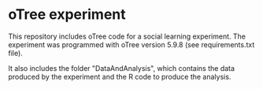 # oTree experiment
This repository includes oTree code for a social learning experiment. The experiment was programmed with oTree version 5.9.8 (see requirements.txt file).

It also includes the folder "DataAndAnalysis", which contains the data produced by the experiment and the R code to produce the analysis.
